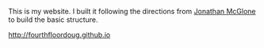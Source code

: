 This is my website.  I built it following the directions from [Jonathan McGlone](http://jmcglone.com/guides/github-pages/) to build the basic structure. 

http://fourthfloordoug.github.io
